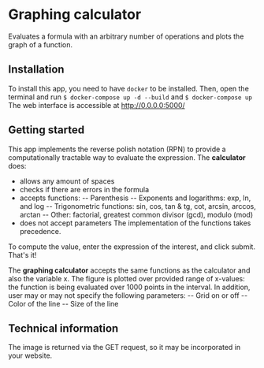 # Graphing calculator

Evaluates a formula with an arbitrary number of operations and plots the graph of a function.

## Installation
To install this app, you need to have `docker` to be installed. Then, open the terminal and run
`$ docker-compose up -d --build`
and
`$ docker-compose up`
The web interface is accessible at http://0.0.0.0:5000/

## Getting started
This app implements the reverse polish notation (RPN) to provide a computationally tractable way to evaluate the expression.
The **calculator** does:
* allows any amount of spaces
* checks if there are errors in the formula
* accepts functions:
 -- Parenthesis
 -- Exponents and logarithms: exp, ln, and log
 -- Trigonometric functions: sin, cos, tan & tg, cot, arcsin, arccos, arctan
 -- Other: factorial, greatest common divisor (gcd), modulo (mod)
* does not accept parameters
The implementation of the functions takes precedence.

To compute the value, enter the expression of the interest, and click submit. That's it!

The **graphing calculator** accepts the same functions as the calculator and also the variable x. The figure is plotted over provided range of x-values: the function is being evaluated over 1000 points in the interval. In addition, user may or may not specify the following parameters:
-- Grid on or off
-- Color of the line
-- Size of the line

## Technical information
The image is returned via the GET request, so it may be incorporated in your website.

